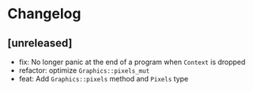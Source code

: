 # Changelog

## [unreleased]
- fix: No longer panic at the end of a program when `Context` is dropped
- refactor: optimize `Graphics::pixels_mut`
- feat: Add `Graphics::pixels` method and `Pixels` type